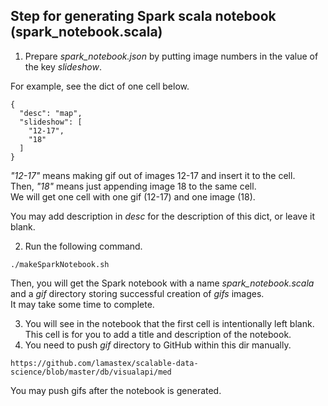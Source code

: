 ## Step for generating Spark scala notebook (spark_notebook.scala)

1. Prepare *spark_notebook.json* by putting image numbers in the value of the key *slideshow*.

For example, see the dict of one cell below.

```
{
  "desc": "map",
  "slideshow": [
    "12-17",
    "18"
  ]
}
```

*"12-17"* means making gif out of images 12-17 and insert it to the cell.<br>
Then, *"18"* means just appending image 18 to the same cell. <br>
We will get one cell with one gif (12-17) and one image (18).

You may add description in *desc* for the description of this dict, or leave it blank.

2. Run the following command.<br>

`./makeSparkNotebook.sh`

Then, you will get the Spark notebook with a name *spark_notebook.scala* and a *gif* directory storing successful creation of *gifs* images.<br>
It may take some time to complete.

3. You will see in the notebook that the first cell is intentionally left blank. This cell is for you to add a title and description of the notebook.
4. You need to push *gif* directory to GitHub within this dir manually. 

`https://github.com/lamastex/scalable-data-science/blob/master/db/visualapi/med`

You may push gifs after the notebook is generated.
